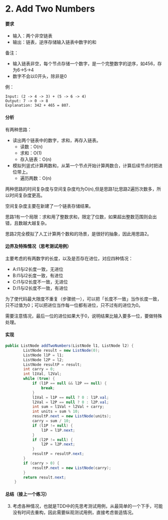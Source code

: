 # 2. Add Two Numbers

#### 要求

- 输入：两个非空链表
- 输出：链表，逆序存储输入链表中数字的和

备注：
- 输入链表非空，每个节点存储一个数字，是一个完整数字的逆序，如456，存为6->5->4
- 数字不会以0开头，除非是0

例：
```
Input: (2 -> 4 -> 3) + (5 -> 6 -> 4)
Output: 7 -> 0 -> 8
Explanation: 342 + 465 = 807.
```

#### 分析

有两种思路：
- 读出两个链表中的数字，求和，再存入链表。
    - 读数：O(n)
    - 求和：O(1)
    - 存入链表：O(n)
- 模拟列竖式计算两数和，从第一个节点开始计算两数合，计算后续节点时把进位带上。
    - 遍历两数：O(n)
    
两种思路的时间复杂度与空间复杂度均为O(n),但是思路1比思路2遍历次数多，所以时间复杂度更高。

空间复杂度主要在新建了一个链表存储结果。

思路1有一个局限：求和用了整数求和，限定了位数，如果超出整数范围则会出错，且数越大越复杂。

思路2完全模拟了人工计算两个数和的场景，是很好的抽象，因此用思路2。

#### 边界及特殊情况（思考测试用例）
主要考虑的有两数字的长度，以及是否存在进位，对应四种情况：
- A:l1与l2长度一致，无进位
- B:l1与l2长度一致，有进位
- C:l1与l2长度不一致，无进位
- D:l1与l2长度不一致，有进位

为了使代码最大限度不重复（步骤统一），可以把「长度不一致」当作长度一致，只不过值为0；可以把进位当作每一位都有进位，只不过有的进位为0。

需要注意情况，最后一位的进位如果大于0，说明结果比输入要多一位，要做特殊处理。
#### 实现

```java
public ListNode addTwoNumbers(ListNode l1, ListNode l2) {
        ListNode result = new ListNode(0);
        ListNode l1P = l1;
        ListNode l2P = l2;
        ListNode resultP = result;
        int carry = 0;
        int l1Val, l2Val;
        while (true) {
            if (l1P == null && l2P == null) {
                break;
            }
            l1Val = l1P == null ? 0 : l1P.val;
            l2Val = l2P == null ? 0 : l2P.val;
            int sum = l1Val + l2Val + carry;
            int units = sum % 10;
            resultP.next = new ListNode(units);
            carry = sum / 10;
            if (l1P != null) {
                l1P = l1P.next;
            }
            if (l2P != null) {
                l2P = l2P.next;
            }
            resultP = resultP.next;
        }
        if (carry > 0) {
            resultP.next = new ListNode(carry);
        }
        return result.next;
    }
```

#### 总结（接上一个练习）

3. 考虑各种情况，也就是TDD中的先思考测试用例，从最简单的一个下手，可能没有时间去重构，因此需要纵观测试用例，直接考虑普适情况。